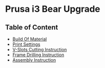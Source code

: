 # Prusa i3 Bear Upgrade

## Table of Content

* [Build Of Material](bom.md)
* [Print Settings]()
* [V-Slots Cutting Instruction]()
* [Frame Drilling Instruction]()
* [Assembly Instruction]()